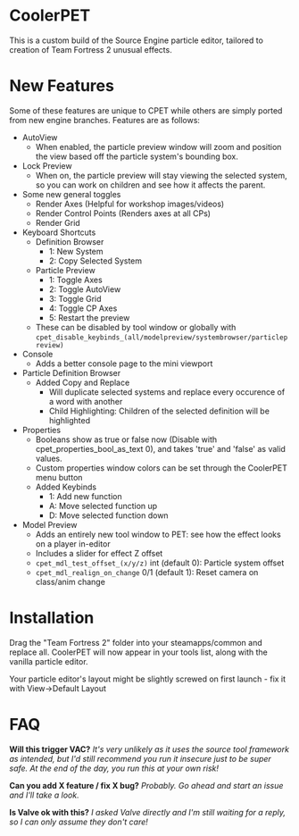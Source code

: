 # CoolerPET
This is a custom build of the Source Engine particle editor, tailored to creation of Team Fortress 2 unusual effects.

# New Features
Some of these features are unique to CPET while others are simply ported from new engine branches.
Features are as follows:

* AutoView
  * When enabled, the particle preview window will zoom and position the view based off the particle system's bounding box.
* Lock Preview
  * When on, the particle preview will stay viewing the selected system, so you can work on children and see how it affects the parent.
* Some new general toggles
  * Render Axes (Helpful for workshop images/videos)
  * Render Control Points (Renders axes at all CPs)
  * Render Grid
* Keyboard Shortcuts
  * Definition Browser
    * 1: New System
    * 2: Copy Selected System
  * Particle Preview
    * 1: Toggle Axes
    * 2: Toggle AutoView
    * 3: Toggle Grid
    * 4: Toggle CP Axes
    * 5: Restart the preview
  * These can be disabled by tool window or globally with
```cpet_disable_keybinds_(all/modelpreview/systembrowser/particlepreview)```
* Console
  * Adds a better console page to the mini viewport
* Particle Definition Browser
  * Added Copy and Replace
    * Will duplicate selected systems and replace every occurence of a word with another
    * Child Highlighting: Children of the selected definition will be highlighted
* Properties
  * Booleans show as true or false now (Disable with cpet_properties_bool_as_text 0), and takes 'true' and 'false' as valid values.
  * Custom properties window colors can be set through the CoolerPET menu button
  * Added Keybinds
    * 1: Add new function
    * A: Move selected function up
    * D: Move selected function down
* Model Preview
  * Adds an entirely new tool window to PET: see how the effect looks on a player in-editor
  * Includes a slider for effect Z offset
  * ```cpet_mdl_test_offset_(x/y/z)``` int (default 0): Particle system offset
  * ```cpet_mdl_realign_on_change``` 0/1 (default 1): Reset camera on class/anim change

# Installation

Drag the "Team Fortress 2" folder into your steamapps/common and replace all.
CoolerPET will now appear in your tools list, along with the vanilla particle editor.

Your particle editor's layout might be slightly screwed on first launch - fix it with View->Default Layout

# FAQ

**Will this trigger VAC?**
*It's very unlikely as it uses the source tool framework as intended,
but I'd still recommend you run it insecure just to be super safe.
At the end of the day, you run this at your own risk!*

**Can you add X feature / fix X bug?**
*Probably. Go ahead and start an issue and I'll take a look.*

**Is Valve ok with this?**
*I asked Valve directly and I'm still waiting for a reply, so I can only assume they don't care!*
